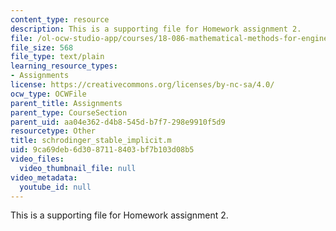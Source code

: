 ```yaml
---
content_type: resource
description: This is a supporting file for Homework assignment 2.
file: /ol-ocw-studio-app/courses/18-086-mathematical-methods-for-engineers-ii-spring-2006/9ca69deb6d3087118403bf7b103d08b5_schrodinger_stable_implicit.m
file_size: 568
file_type: text/plain
learning_resource_types:
- Assignments
license: https://creativecommons.org/licenses/by-nc-sa/4.0/
ocw_type: OCWFile
parent_title: Assignments
parent_type: CourseSection
parent_uid: aa04e362-d4b8-545d-b7f7-298e9910f5d9
resourcetype: Other
title: schrodinger_stable_implicit.m
uid: 9ca69deb-6d30-8711-8403-bf7b103d08b5
video_files:
  video_thumbnail_file: null
video_metadata:
  youtube_id: null
---
```

This is a supporting file for Homework assignment 2.